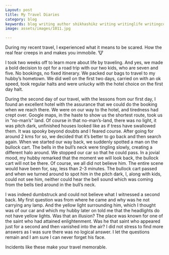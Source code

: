 ```yaml
---
Layout: post
title: My Travel Diaries
category: blog
keywords: blog writing author shikhashikz writing writinglife writingcommunity dailyblogpost dailyblogpostchallenge 
image: assets/images/1011.jpg

---
```


During my recent travel, I experienced what it means to be scared. How the real fear creeps in and makes you immobile. 🐮

I took two weeks off to learn more about life by traveling. And yes, we made a bold decision to opt for a road trip with our two kids, who are seven and five. No bookings, no fixed itinerary. We packed our bags to travel to my hubby’s hometown. We did well on the first two days, carried on with an ok speed, took regular halts and were unlucky with the hotel choice on the first day halt.

During the second day of our travel, with the lessons from our first day, I found an excellent hotel with the assurance that we could do the booking when we reach there. We were on our way to the hotel, and tiredness had crept over. Google maps, in the haste to show us the shortest route, took us in “no-man’s” land. Of course in that no-man’s-land, there was no light, it was pitch dark, unfinished houses looked like as if tress have swallowed them. It was spooky beyond doubts and I feared course. After going for around 2 kms for so, we decided that it’s better to go back and then search again. When we started our way back, we suddenly spotted a man on the bullock cart. The bells in the bull’s neck were tingling slowly, creating a different halo around. We stopped our car so that he could pass. In a jovial mood, my hubby remarked that the moment we will look back, the bullock cart will not be there. Of course, we all did not believe him. The entire scene would have been for, say, less than 2-3 minutes. The bullock cart passed and when we turned around to spot him in the pitch dark, I, along with kids, could not see him, neither could hear the bell sound which was coming from the bells tied around in the bull’s neck. 

I was indeed dumbstruck and could not believe what I witnessed a second back. My first question was from where he came and why was he not carrying any lamp. And the yellow light surrounding him, which I thought was of our car and which my hubby later on told me that the headlights do not have yellow lights.
Was that an illusion? The place was known for one of the saint who had attained enlightenment. Was he that saint who appeared just for a second and then vanished into the air? I did not stress to find more answers as I was sure there was no logical answer. I let the questions remain and I am sure I can never forget his face.

Incidents like these make your travel memorable.
